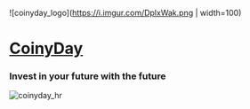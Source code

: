 ![coinyday_logo](https://i.imgur.com/DplxWak.png | width=100)

# [CoinyDay](http://www.coinyday.com)
### Invest in your future with the future

![coinyday_hr](https://pbs.twimg.com/media/DrDq23OUUAACoy5.png:large)
